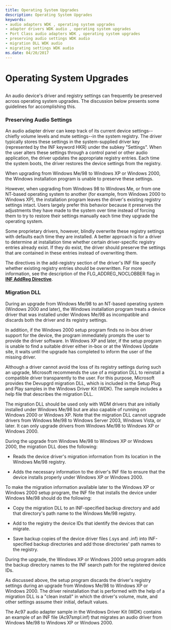 ```yaml
---
title: Operating System Upgrades
description: Operating System Upgrades
keywords:
- audio adapters WDK , operating system upgrades
- adapter drivers WDK audio , operating system upgrades
- Port Class audio adapters WDK , operating system upgrades
- preserving audio settings WDK audio
- migration DLL WDK audio
- migrating settings WDK audio
ms.date: 04/20/2017
---
```


# Operating System Upgrades


## <span id="operating_system_upgrades"></span><span id="OPERATING_SYSTEM_UPGRADES"></span>


An audio device's driver and registry settings can frequently be preserved across operating system upgrades. The discussion below presents some guidelines for accomplishing this.

### <span id="Preserving_Audio_Settings"></span><span id="preserving_audio_settings"></span><span id="PRESERVING_AUDIO_SETTINGS"></span>Preserving Audio Settings

An audio adapter driver can keep track of its current device settings--chiefly volume levels and mute settings--in the system registry. The driver typically stores these settings in the system-supplied driver key (represented by the INF keyword HKR) under the subkey "Settings". When the user alters these settings through a control panel or other audio application, the driver updates the appropriate registry entries. Each time the system boots, the driver restores the device settings from the registry.

When upgrading from Windows Me/98 to Windows XP or Windows 2000, the Windows installation program is unable to preserve these settings.

However, when upgrading from Windows 98 to Windows Me, or from one NT-based operating system to another (for example, from Windows 2000 to Windows XP), the installation program leaves the driver's existing registry settings intact. Users largely prefer this behavior because it preserves the adjustments they have made to the system over time instead of forcing them to try to restore their settings manually each time they upgrade the operating system.

Some proprietary drivers, however, blindly overwrite these registry settings with defaults each time they are installed. A better approach is for a driver to determine at installation time whether certain driver-specific registry entries already exist. If they do exist, the driver should preserve the settings that are contained in these entries instead of overwriting them.

The directives in the add-registry section of the driver's INF file specify whether existing registry entries should be overwritten. For more information, see the description of the FLG\_ADDREG\_NOCLOBBER flag in [**INF AddReg Directive**](../install/inf-addreg-directive.md).

### <span id="Migration_DLL"></span><span id="migration_dll"></span><span id="MIGRATION_DLL"></span>Migration DLL

During an upgrade from Windows Me/98 to an NT-based operating system (Windows 2000 and later), the Windows installation program treats a device driver that was installed under Windows Me/98 as incompatible and discards both the driver and its registry settings.

In addition, if the Windows 2000 setup program finds no in-box driver support for the device, the program immediately prompts the user to provide the driver software. In Windows XP and later, if the setup program is unable to find a suitable driver either in-box or at the Windows Update site, it waits until the upgrade has completed to inform the user of the missing driver.

Although a driver cannot avoid the loss of its registry settings during such an upgrade, Microsoft recommends the use of a migration DLL to reinstall a compatible driver transparently to the user. For this purpose, Microsoft provides the Devupgrd migration DLL, which is included in the Setup Plug and Play samples in the Windows Driver Kit (WDK). The sample includes a help file that describes the migration DLL.

The migration DLL should be used only with WDM drivers that are initially installed under Windows Me/98 but are also capable of running on Windows 2000 or Windows XP. Note that the migration DLL cannot upgrade drivers from Windows Me/98 to Windows Server 2003, Windows Vista, or later. It can only upgrade drivers from Windows Me/98 to Windows XP or Windows 2000.

During the upgrade from Windows Me/98 to Windows XP or Windows 2000, the migration DLL does the following:

-   Reads the device driver's migration information from its location in the Windows Me/98 registry.

-   Adds the necessary information to the driver's INF file to ensure that the device installs properly under Windows XP or Windows 2000.

To make the migration information available later to the Windows XP or Windows 2000 setup program, the INF file that installs the device under Windows Me/98 should do the following:

-   Copy the migration DLL to an INF-specified backup directory and add that directory's path name to the Windows Me/98 registry.

-   Add to the registry the device IDs that identify the devices that can migrate.

-   Save backup copies of the device driver files (.sys and .inf) into INF-specified backup directories and add those directories' path names to the registry.

During the upgrade, the Windows XP or Windows 2000 setup program adds the backup directory names to the INF search path for the registered device IDs.

As discussed above, the setup program discards the driver's registry settings during an upgrade from Windows Me/98 to Windows XP or Windows 2000. The driver reinstallation that is performed with the help of a migration DLL is a "clean install" in which the driver's volume, mute, and other settings assume their initial, default values.

The Ac97 audio adapter sample in the Windows Driver Kit (WDK) contains an example of an INF file (Ac97smpl.inf) that migrates an audio driver from Windows Me/98 to Windows XP or Windows 2000.

 

